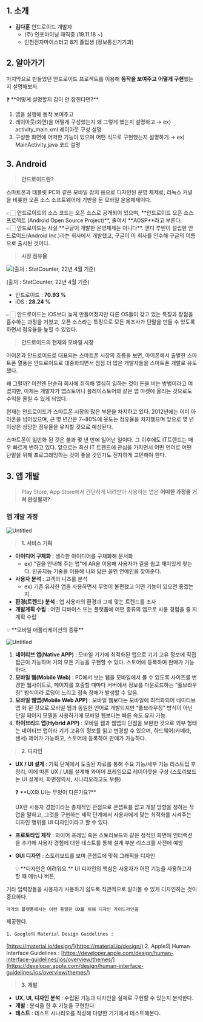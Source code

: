 ## 1. 소개

- **김다훈**   안드로이드 개발자
    - (주) 인포마이닝 재직중 (19.11.18 ~)
    - 인천전자마이스터고 8기 졸업생 (정보통신기기과)

## 2. 알아가기

마지막으로 만들었던 안드로이드 프로젝트를 이용해 **동작을 보여주고** 
**어떻게 구현**했는지 설명해보자.

<aside>
❓ **어떻게 설명할지 감이 안 잡힌다면?**

1. 앱을 실행해 동작 보여주고
2. 레이아웃(화면)을 어떻게 구성했는지 왜 그렇게 했는지 설명하고 → ex) 
activity_main.xml 레이아웃 구성 설명
3. 구성한 화면에 어떠한 기능이 있으며 어떤 식으로 구현했는지 설명하기 → 
ex) MainActivity.java 코드 설명

</aside>

## 3. Android

> **안드로이드란?**
> 

스마트폰과 태블릿 PC와 같은 모바일 장치 용으로 디자인된 운영 체제로,
리눅스 커널을 비롯한 오픈 소스 소프트웨어에 기반을 둔 모바일 운용체제이다.

<aside>
👉🏻 안드로이드의 소스 코드는 오픈 소스로 공개되어 있으며,
**안드로이드 오픈 소스 프로젝트 (Android Open Source Project)**, 줄여서 
**AOSP**라고 부른다.

</aside>

<aside>
👉🏻 안드로이드는 사실 **구글이 개발한 운영체제는 아니다**.
앤디 루빈이 설립한 안드로이드(Android Inc.)라는 회사에서 개발했고, 구글이 
이 회사를 인수해 구글의 이름으로 출시된 것이다.

</aside>

> **시장 점유율**
> 

![(출처 : StatCounter, 22년 4월 
기준)](https://s3-us-west-2.amazonaws.com/secure.notion-static.com/e698fd12-0fd2-4763-8776-6e2ef789d1e6/StatCounter-os_combined-ww-yearly-2009-2022.png)

(출처 : StatCounter, 22년 4월 기준)

- 안드로이드 : **70.93 %**
- iOS : **28.24 %**

<aside>
👉🏻 안드로이드는 iOS보다 늦게 만들어졌지만 다른 OS들이 갖고 있는 특징과 
장점을 흡수하는 과정을 거쳤고, 오픈 소스라는 특징으로 모든 제조사가 단말을 
만들 수 있도록 하면서 점유율을 높힐 수 있었다.

</aside>

> **안드로이드의 현재와 모바일 시장**
> 

아이폰과 안드로이드로 대표되는 스마트폰 시장의 흐름을 보면, 아이폰에서 
출발한 스마트폰 열풍은 안드로이드로 대중화되면서 점점 더 많은 개발자들을 
스마트폰 개발로 유도했다.

왜 그럴까? 이전엔 단순히 회사에 취직해 열심히 일하는 것이 돈을 버는 
방법이라고 여겼지만, 이제는 개발자가 앱스토어나 플레이스토어와 같은 앱 
마켓에 올리는 것으로도 수익을 올릴 수 있게 되었다.

현재는 안드로이드가 스마트폰 시장의 많은 부분을 차지하고 있다. 2012년에는 
이미 아이폰을 넘어섰으며, 근 몇 년간은 7~80%에 웃도는 점유율을 차지했으며 
앞으로 몇 년 이상은 상당한 점유율을 유지할 것으로 예상된다.

스마트폰이 일반화 된 것은 불과 몇 년 만에 일어난 일이다. 그 이후에도 
IT트렌드는 매우 빠르게 변하고 있다. 앞으로는 최신 IT 트렌드에 관심을 
가지면서 어떤 언어로 어떤 단말을 위해 프로그래밍하는 것이 좋을 것인가도 
진지하게 고민해야 한다.

## 3. 앱 개발

> Play Store, App Store에서 간단하게 내려받아 사용하는 앱은
**어떠한 과정을 거쳐 완성될까?**
> 

### 앱 개발 과정

![Untitled](https://s3-us-west-2.amazonaws.com/secure.notion-static.com/b1327015-e133-4058-9cd9-5541b7a38c84/Untitled.png)

> **1. 서비스 기획**
> 
- **아이디어 구체화** : 생각한 아이디어를 구체화해 문서화
    - ex) “길을 안내해 주는 앱"에 AR을 이용해 사용자가 길을 쉽고 재미있게 
찾는다.
           인공지능 기술을 이용해 나와 닮은 꼴인 연예인을 찾아준다.
- **사용자 분석** : 고객의 니즈를 분석
    - ex) 기존 유사한 앱을 사용하면서 무엇이 불편했고 어떤 기능이 있으면 
좋겠는지..
- **환경(트렌드) 분석** : 앱 사용자의 환경과 그에 맞는 트렌드를 조사
- **개발계획 수립** : 어떤 디바이스 또는 플랫폼에 어떤 종류의 앱으로 사용 
경험을 줄 지 계획 수립

<aside>
💡 **모바일 애플리케이션의 종류**

![Untitled](https://s3-us-west-2.amazonaws.com/secure.notion-static.com/fab93fec-6c9e-4fc9-8298-d803cdafd138/Untitled.png)

1. **네이티브 앱(Native APP)** : 모바일 기기에 최적화된 앱으로 기기 고유 
정보에 직접 접근이 가능하며 거의 모든 기능을 구현할 수 있다. 스토어에 
등록하여 판매가 가능하다.
2. **모바일 웹(Mobile Web)** : PC에서  보는 웹을 모바일에서 볼 수 있도록 
사이즈를 변경한 웹사이트로, 페이지를 호출할 때마다 서버에서 정보를 
다운로드하는 “풀브라우징" 방식이라 로딩이 느리고 접속 장애가 발생할 수 
있음.
3. **모바일 웹앱(Mobile Web APP)** : 모바일 웹보다는 모바일에 최적화되어 
네이티브 앱 화 된 것으로 모바일 웹과 동일한 언어로 개발되지만 “풀브라우징" 
방식이 아닌 단일 페이지 모델을 사용하기에 모바일 웹보다는 빠른 속도 유지 
가능.
4. **하이브리드 앱(Hybrid APP)** : 모바일 웹과 웹앱의 단점을 보완한 것으로 
외부 형태는 네이티브 앱이라 기기 고유의 정보를 읽고 변경할 수 있으며, 
하드웨어(카메라, 센서) 제어가 가능하고, 스토어에 등록하여 판매가 가능하다.
</aside>

> **2. 디자인**
> 
- **UX / UI 설계** : 기획 단계에서 도출된 자료를 통해 주요 기능/세부 기능 
리스트업 후 정리, 이에 따른 UX / UI를 설계해 와이어 프레임으로 레이아웃을 
구상
(스토리보드는 UI 설계서, 화면정의서, 시나리오라고도 부름)
    
    <aside>
    ❓ **UX와 UI는 무엇이 다른가요?**
    
    UX란 사용자 경험이라는 총체적인 관점으로 콘셉트를 잡고 개발 방향을 
정하는 작업을 말하고, 그것을 구현하는 제작 단계에서 사용자에게 맞는 
최적화를 시켜주는 디자인 행위를 UI 디자인이라고 할 수 있다.
    
    </aside>
    
- **프로토타입 제작** : 와이어 프레임 혹은 스토리보드와 같은 정적인 화면에 
인터랙션을 추가해 사용자 경험에 대한 테스트를 통해 설계 부분 리스크를 
사전에 예방
- **GUI 디자인** : 스토리보드를 보며 콘셉트에 맞춰 그래픽을 디자인
    
    <aside>
    💡 **디자인은 어려워요.**
    UI 디자인의 핵심은 사용자가 어떤 기능을 사용하고자 할 때 메뉴나 버튼, 
기타 입력창들을 사용자가 사용하기 쉽도록 직관적으로 알아볼 수 있게 
디자인하는 것이 중요하다.
    
    각각의 플랫폼에서는 이런 통일된 UX를 위해 디자인 가이드라인을 
제공한다.
    
    1. Google의 Material Design Guidelines : 
[https://material.io/design/](https://material.io/design/)
    2. Apple의 Human Interface Guidelines : 
[https://developer.apple.com/design/human-interface-guidelines/ios/overview/themes/](https://developer.apple.com/design/human-interface-guidelines/ios/overview/themes/)
    </aside>
    

> **3. 개발**
> 
- **UX, UI, 디자인 분석** : 수립된 기능과 디자인을 실제로 구현할 수 있는지 
분석한다.
- **개발** : 분석을 한 후 기능을 구현한다.
- **테스트** : 테스트 시나리오를 작성해 다양한 기기에서 테스트해본다.
